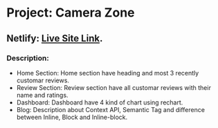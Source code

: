 # Project: Camera Zone

##  Netlify: [Live Site Link](https://github.com/facebook/create-react-app).

### Description:
* Home Section: Home section have heading and most 3 recently customar reviews. 
* Review Section: Review section have all customar reviews with their name and ratings.
* Dashboard: Dashboard have 4 kind of chart using rechart.
* Blog: Description about Context API, Semantic Tag and difference between Inline, Block and Inline-block.